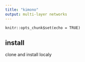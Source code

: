 ```yaml
---
title: "kimono"
output: multi-layer networks
---
```


```{r setup, include=FALSE}
knitr::opts_chunk$set(echo = TRUE)
```

## install

clone and install localy
